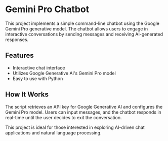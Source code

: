 # Gemini Pro Chatbot

This project implements a simple command-line chatbot using the Google Gemini Pro generative model. The chatbot allows users to engage in interactive conversations by sending messages and receiving AI-generated responses.

## Features

- Interactive chat interface
- Utilizes Google Generative AI's Gemini Pro model
- Easy to use with Python

## How It Works

The script retrieves an API key for Google Generative AI and configures the Gemini Pro model. Users can input messages, and the chatbot responds in real-time until the user decides to exit the conversation.

This project is ideal for those interested in exploring AI-driven chat applications and natural language processing.

